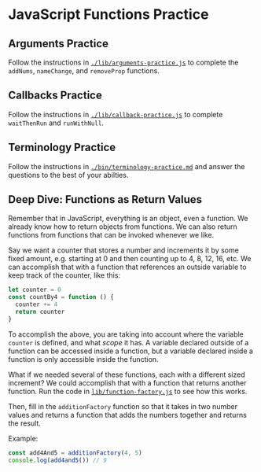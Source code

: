 # JavaScript Functions Practice


## Arguments Practice

Follow the instructions in [`./lib/arguments-practice.js`](./lib/arguments-practice.js) to complete the `addNums`, `nameChange`, and `removeProp` functions.

## Callbacks Practice

Follow the instructions in [`./lib/callback-practice.js`](./lib/callback-practice.js) to complete `waitThenRun` and `runWithNull`.

## Terminology Practice

Follow the instructions in [`./bin/terminology-practice.md`](./bin/terminology-practice.md) and answer the questions to the best of your abilties. 

## Deep Dive: Functions as Return Values

Remember that in JavaScript, everything is an object, even a function. We
already know how to return objects from functions. We can also return functions
from functions that can be invoked whenever we like.

Say we want a counter that stores a number and increments it by some fixed
amount, e.g. starting at 0 and then counting up to 4, 8, 12, 16, etc. We can
accomplish that with a function that references an outside variable to keep
track of the counter, like this:

```js
let counter = 0
const countBy4 = function () {
  counter += 4
  return counter
}
```

To accomplish the above, you are taking into account where the variable
`counter` is defined, and what _scope_ it has. A variable declared outside of
a function can be accessed inside a function, but a variable declared
inside a function is only accessible inside the function.

What if we needed several of these functions, each with a different sized
increment? We could accomplish that with a function that returns another
function. Run the code in [`lib/function-factory.js`](lib/function-factory.js) to see how this works.

Then, fill in the `additionFactory` function so that it takes in two number values and returns a function that adds the numbers together and returns the result.

Example:
```js
const add4And5 = additionFactory(4, 5)
console.log(add4and5()) // 9
```
